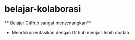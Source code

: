 # belajar-kolaborasi

** Belajar GitHub sangat menyenangkan**<br>
* Mendokumentasikan dengan Github menjadi lebih mudah.
